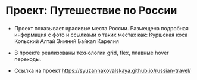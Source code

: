 # Проект: Путешествие по России

### 
* Проект показывает красивые места России.
Размещена подробная информация с фото и ссылками о таких местах как:
Куршская коса
Кольский
Алтай
Зимний Байкал
Карелия

* В проекте реализованы технологии grid, flex, плавные hover переходы.

* Ссылка на проект https://syuzannakovalskaya.github.io/russian-travel/ 
